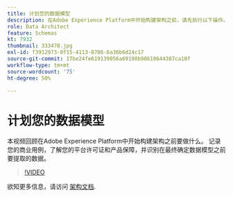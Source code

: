 ```yaml
---
title: 计划您的数据模型
description: 在Adobe Experience Platform中开始构建架构之前，请先执行以下操作。
role: Data Architect
feature: Schemas
kt: 7932
thumbnail: 333478.jpg
exl-id: f3912973-0f15-4113-8706-6a36b6d24c17
source-git-commit: 17be24fe619139056a69190b98610644387ca18f
workflow-type: tm+mt
source-wordcount: '75'
ht-degree: 50%

---
```


# 计划您的数据模型

本视频回顾在Adobe Experience Platform中开始构建架构之前要做什么。 记录您的商业用例，了解您的平台许可证和产品保障，并识别在最终确定数据模型之前要提取的数据。

>[!VIDEO](https://video.tv.adobe.com/v/333478?quality=12&learn=on)

欲知更多信息，请访问 [架构文档](https://experienceleague.adobe.com/docs/experience-platform/xdm/home.html?lang=zh-Hans).
